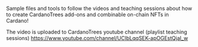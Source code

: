 Sample files and tools to follow the videos and teaching sessions about how to create CardanoTrees add-ons and combinable on-chain NFTs in Cardano!

The video is uploaded to CardanoTrees youtube channel (playlist teaching sessions)
https://www.youtube.com/channel/UCIbLqqSEK-apOGEstQjaI_w
